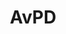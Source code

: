 ---
title: AvPD
crosslinks:
- BPD
- MaladaptiveDreaming
- todayilearned
- amiugly
- OCD
- DecidingToBeBetter
- pornfree
- '2013'
- SpaceBuckets
- Schizoid
- RoleReversal
- TalkTherapy
- SCT
- DarkNetMarkets
- AskWomen
- solotravel
---